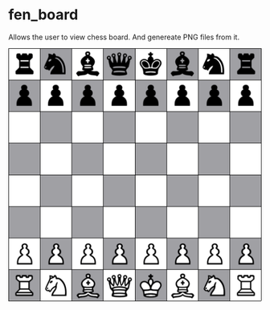 # fen_board

Allows the user to view chess board. And genereate PNG files from it.

![plot](./TEST.png)
